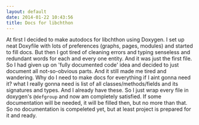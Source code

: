 ```yaml
---
layout: default
date: 2014-01-22 10:43:56
title: Docs for libchthon
---
```


At first I decided to make autodocs for libchthon using Doxygen. I set up neat Doxyfile with lots of preferences (graphs, pages, modules) and started to fill docs. But then I got tired of cleaning errors and typing senseless and redundant words for each and every one entity. And it was just the first file. So I had given up on 'fully documented code' idea and decided to just document all not-so-obvious parts. And it still made me tired and wandering. Why do I need to make docs for everything if I aint gonna need it? what I really gonna need is list of all classes/methods/fields and its signatures and types. And I already have these. So I just wrap every file in doxygen's `@defgroup` and now am completely satisfied. If some documentation will be needed, it will be filled then, but no more than that. So no documentation is compeleted yet, but at least project is prepared for it and ready.
